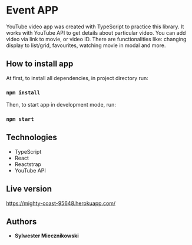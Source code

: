 # Event APP

YouTube video app was created with TypeScript to practice this library. It works with YouTube API to get details about particular video.
You can add video via link to movie, or video ID. There are functionalities like: changing display to list/grid, favourites, watching movie in modal and more.

## How to install app

At first, to install all dependencies, in project directory run:

### `npm install`

Then, to start app in development mode, run:

### `npm start`


## Technologies
* TypeScript
* React
* Reactstrap
* YouTube API


## Live version

https://mighty-coast-95648.herokuapp.com/

## Authors

* **Sylwester Miecznikowski**
